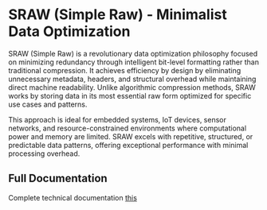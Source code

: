 # SRAW (Simple Raw) - Minimalist Data Optimization

SRAW (Simple Raw) is a revolutionary data optimization philosophy focused on minimizing redundancy through intelligent bit-level formatting rather than traditional compression. It achieves efficiency by design by eliminating unnecessary metadata, headers, and structural overhead while maintaining direct machine readability. Unlike algorithmic compression methods, SRAW works by storing data in its most essential raw form optimized for specific use cases and patterns.

This approach is ideal for embedded systems, IoT devices, sensor networks, and resource-constrained environments where computational power and memory are limited. SRAW excels with repetitive, structured, or predictable data patterns, offering exceptional performance with minimal processing overhead.

## Full Documentation
Complete technical documentation [this](https://denisdolya.github.io/sraw/)